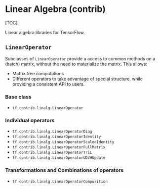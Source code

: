 # Linear Algebra (contrib)
[TOC]

Linear algebra libraries for TensorFlow.

## `LinearOperator`

Subclasses of `LinearOperator` provide a access to common methods on a
(batch) matrix, without the need to materialize the matrix.  This allows:

* Matrix free computations
* Different operators to take advantage of special structure, while providing a
  consistent API to users.

### Base class

*   `tf.contrib.linalg.LinearOperator`

### Individual operators

*   `tf.contrib.linalg.LinearOperatorDiag`
*   `tf.contrib.linalg.LinearOperatorIdentity`
*   `tf.contrib.linalg.LinearOperatorScaledIdentity`
*   `tf.contrib.linalg.LinearOperatorFullMatrix`
*   `tf.contrib.linalg.LinearOperatorTriL`
*   `tf.contrib.linalg.LinearOperatorUDVHUpdate`

### Transformations and Combinations of operators

*   `tf.contrib.linalg.LinearOperatorComposition`
